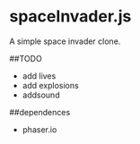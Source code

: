 # spaceInvader.js
A simple space invader clone.

##TODO
* add lives
* add explosions
* addsound

##dependences
* phaser.io
